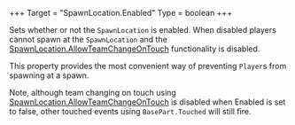 +++
Target = "SpawnLocation.Enabled"
Type = boolean
+++

Sets whether or not the `SpawnLocation` is enabled. When disabled players cannot spawn at the `SpawnLocation` and the [SpawnLocation.AllowTeamChangeOnTouch](https://developer.roblox.com/api-reference/property/SpawnLocation/AllowTeamChangeOnTouch) functionality is disabled.This property provides the most convenient way of preventing `Player`s from spawning at a spawn.Note, although team changing on touch using [SpawnLocation.AllowTeamChangeOnTouch](https://developer.roblox.com/api-reference/property/SpawnLocation/AllowTeamChangeOnTouch) is disabled when Enabled is set to false, other touched events using `BasePart.Touched` will still fire.
